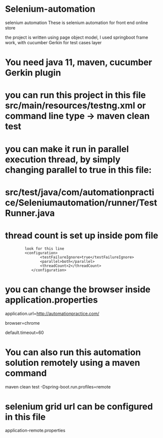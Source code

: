 # Selenium-automation

selenium automation
These is selenium automation for front end online store

the project is written using page object model, I used springboot frame work, with cucumber Gerkin for test cases layer

# You need java 11, maven, cucumber Gerkin plugin

# you can run this project in this file src/main/resources/testng.xml or command line type -> maven clean test

# you can make it run in parallel execution thread, by simply changing parallel to true in this file:

# src/test/java/com/automationpractice/Seleniumautomation/runner/TestRunner.java

# thread count is set up inside pom file

             look for this line 
             <configuration>
                    <testFailureIgnore>true</testFailureIgnore>
                    <parallel>both</parallel>
                    <threadCount>2</threadCount>
                </configuration>

# you can change the browser inside application.properties

application.url=http://automationpractice.com/

browser=chrome

default.timeout=60

# You can also run this automation solution remotely using a maven command

maven clean test -Dspring-boot.run.profiles=remote

# selenium grid url can be configured in this file

application-remote.properties


